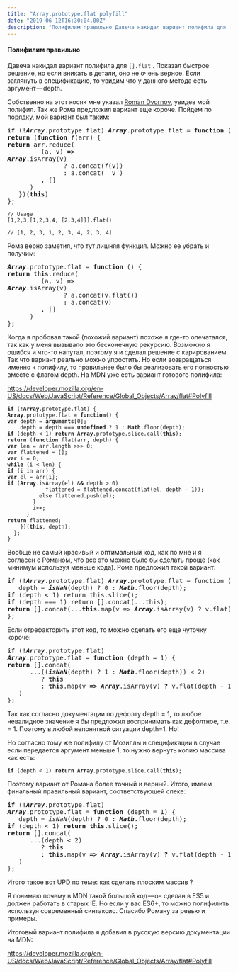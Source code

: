 ```yaml
---
title: "Array.prototype.flat polyfill"
date: "2019-06-12T16:30:04.00Z"
description: "Полифилим правильно Давеча накидал вариант полифила для [].flat. Показал быстрое решение, но если вникать в детали, оно не очень"
---
```


<!--kg-card-begin: html--><h4>Полифилим правильно</h4>
<p>Давеча накидал вариант полифила для <code>[].flat</code> . Показал быстрое решение, но если вникать в детали, оно не очень верное. Если заглянуть в спецификацию, то увидим что у данного метода есть аргумент — depth.</p>
<p>Собственно на этот косяк мне указал <a href="https://medium.com/u/ac81ad26a141" target="_blank" rel="noopener noreferrer">Roman Dvornov</a>, увидев мой полифил. Так же Рома предложил вариант еще короче. Пойдем по порядку, мой вариант был таким:</p>
<pre><strong>if</strong> (!<strong><em>Array</em></strong>.prototype.flat) <strong><em>Array</em></strong>.prototype.flat = <strong>function</strong> () {<br><strong>return</strong> (<strong>function</strong> <em>f</em>(arr) {<br><strong>return</strong> arr.reduce(<br>         (a, v) <strong>=&gt;</strong><br><strong><em>Array</em></strong>.isArray(v)<br>               ? a.concat(<em>f</em>(v))<br>               : a.concat(  v )<br>         , []<br>      )<br>   })(<strong>this</strong>)<br>};</pre>
<pre><code>// Usage<br>[1,2,3,[1,2,3,4, [2,3,4]]].flat()</code></pre>
<pre><code>// [1, 2, 3, 1, 2, 3, 4, 2, 3, 4]</code></pre>
<p>Рома верно заметил, что тут лишняя функция. Можно ее убрать и получим:</p>
<pre><strong><em>Array</em></strong>.prototype.flat = <strong>function</strong> () {<br><strong>return</strong> <strong>this</strong>.reduce(<br>         (a, v) <strong>=&gt;</strong><br><strong><em>Array</em></strong>.isArray(v)<br>               ? a.concat(v.flat())<br>               : a.concat(v)<br>         , []<br>      )<br>};</pre>
<p>Когда я пробовал такой (похожий вариант) похоже я где-то опечатался, так как у меня вызывало это бесконечную рекурсию. Возможно я ошибся и что-то напутал, поэтому я и сделал решение с карированием. Так что вариант реально можно упростить. Но если возвращаться именно к полифилу, то правильнее было бы реализовать его полностью вместе с флагом depth. На MDN уже есть вариант готового полифила:</p>
<p><a href="https://developer.mozilla.org/en-US/docs/Web/JavaScript/Reference/Global_Objects/Array/flat#Polyfill">https://developer.mozilla.org/en-US/docs/Web/JavaScript/Reference/Global_Objects/Array/flat#Polyfill</a></p>
<pre><code><strong>if</strong> (!<strong>Array</strong>.prototype.flat) {<br><strong>Array</strong>.prototype.flat = <strong>function</strong>() {<br><strong>var</strong> depth = <strong>arguments</strong>[0];<br>    depth = depth === <strong>undefined</strong> ? 1 : <strong>Math</strong>.floor(depth);<br><strong>if</strong> (depth &lt; 1) <strong>return</strong> <strong>Array</strong>.prototype.slice.call(<strong>this</strong>);<br><strong>return</strong> (<strong>function</strong> flat(arr, depth) {<br><strong>var</strong> len = arr.length &gt;&gt;&gt; 0;<br><strong>var</strong> flattened = [];<br><strong>var</strong> i = 0;<br><strong>while</strong> (i &lt; len) {<br><strong>if</strong> (i in arr) {<br><strong>var</strong> el = arr[i];<br><strong>if</strong> (<strong>Array</strong>.isArray(el) &amp;<strong>&amp;</strong> depth &gt; 0)<br>            flattened = flattened.concat(flat(el, depth - 1));<br>          else flattened.push(el);<br>        }<br>        i++;<br>      }<br><strong>return</strong> flattened;<br>    })(<strong>this</strong>, depth);<br>  };<br>}</code></pre>
<p>Вообще не самый красивый и оптимальный код, как по мне и я согласен с Романом, что все это можно было бы сделать проще (как минимум используя меньше кода). Рома предложил такой вариант:</p>
<pre><strong>if</strong> (!<strong><em>Array</em></strong>.prototype.flat) <strong><em>Array</em></strong>.prototype.flat = function (depth = 1) {<br>   depth = <strong><em>isNaN</em></strong>(depth) ? 0 : <strong><em>Math</em></strong>.floor(depth);<br><strong>if</strong> (depth &lt; 1) return this.slice();<br><strong>if</strong> (depth === 1) return [].concat(...this);<br><strong>return</strong> [].concat(...<strong>this</strong>.map(v =&gt; <strong><em>Array</em></strong>.isArray(v) ? v.flat(depth - 1) : v));<br>};</pre>
<p>Если отрефакторить этот код, то можно сделать его еще чуточку короче:</p>
<pre><strong>if</strong> (!<strong><em>Array</em></strong>.prototype.flat)<br><strong><em>Array</em></strong>.prototype.flat = <strong>function</strong> (depth = 1) {<br><strong>return</strong> [].concat(<br>      ...((<strong><em>isNaN</em></strong>(depth) ? 1 : <strong><em>Math</em></strong>.floor(depth)) &lt; 2)<br>         ? <strong>this</strong><br>         : <strong>this</strong>.map(v <strong>=&gt;</strong> <strong><em>Array</em></strong>.isArray(v) <strong>?</strong> v.flat(depth - 1) <strong>:</strong> v)<br>   )<br>};</pre>
<p>Так как согласно документации по дефолту depth = 1, то любое невалидное значение я бы предложил воспринимать как дефолтное, т.е. = 1. Поэтому в любой непонятной ситуации depth=1. Но!</p>
<p>Но согласно тому же полифилу от Мозиллы и спецификации в случае если передается аргумент меньше 1, то нужно вернуть копию массива как есть:</p>
<pre><code><strong>if</strong> (depth &lt; 1) <strong>return</strong> <strong>Array</strong>.prototype.slice.call(<strong>this</strong>);</code></pre>
<p>Поэтому вариант от Романа более точный и верный. Итого, имеем финальный правильный вариант, соответствующей спеке:</p>
<pre><strong>if</strong> (!<strong><em>Array</em></strong>.prototype.flat)<br><strong><em>Array</em></strong>.prototype.flat = <strong>function</strong> (depth = 1) {<br>   depth = <em>isNaN</em>(depth) ? 0 : <strong><em>Math</em></strong>.floor(depth);<br><strong>if</strong> (depth &lt; 1) <strong>return</strong> <strong>this</strong>.slice();<br><strong>return</strong> [].concat(<br>      ...(depth &lt; 2)<br>         ? <strong>this</strong><br>         : <strong>this</strong>.map(v <strong>=&gt;</strong> <strong><em>Array</em></strong>.isArray(v) <strong>?</strong> v.flat(depth - 1) <strong>:</strong> v)<br>   )<br>};</pre>
<p>Итого такое вот UPD по теме: как сделать плоским массив ?</p>
<p>Я понимаю почему в MDN такой большой код — он сделан в ES5 и должен работать в старых IE. Но если у вас ES6+, то можно полифилить используя современный синтаксис. Спасибо Роману за ревью и примеры.</p>
<p>Итоговый вариант полифила я добавил в русскую версию документации на MDN:</p>
<p><a href="https://developer.mozilla.org/en-US/docs/Web/JavaScript/Reference/Global_Objects/Array/flat#Polyfill">https://developer.mozilla.org/en-US/docs/Web/JavaScript/Reference/Global_Objects/Array/flat#Polyfill</a></p>

<!--kg-card-end: html-->

